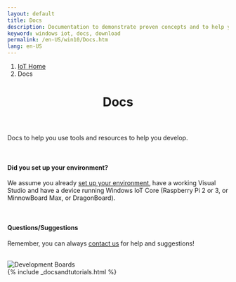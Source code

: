 ```yaml
---
layout: default
title: Docs
description: Documentation to demonstrate proven concepts and to help you start coding.
keyword: windows iot, docs, download
permalink: /en-US/win10/Docs.htm
lang: en-US
---
```

<div class="row">
  <div class="col-xs-24">
    <ol class="breadcrumb">
      <li><a href="https://developer.microsoft.com/en-us/windows/iot">IoT Home</a></li>
      <li class="active">Docs</li>
    </ol>
    <header class="page-title-header">
      <h1 class="page-title">Docs</h1>
    </header>
  </div>
</div>

<div class="row section-heading">
  <div class="col-md-12">    
    <p>Docs to help you use tools and resources to help you develop.</p>
    <br/>
    <h4>Did you set up your environment?</h4>
    <p>We assume you already <a href="{{site.baseurl}}/{{page.lang}}/GetStarted.htm">set up your environment</a>, have a working Visual Studio and have a device running Windows IoT Core (Raspberry Pi 2 or 3, or MinnowBoard Max, or DragonBoard).</p>
    <br/>
    <h4>Questions/Suggestions</h4>
    <p>Remember, you can always <a href="{{site.baseurl}}/{{page.lang}}/Community.htm#contact">contact us</a> for help and suggestions!</p>
    <br/>
  </div>
  <div class="col-md-12">
    <img src="{{site.baseurl}}/Resources/images/DevelopmentBoards.PNG" alt="Development Boards" class="img-responsive">
  </div>
</div>

<div class="section">
  {% include _docsandtutorials.html %}
</div>
